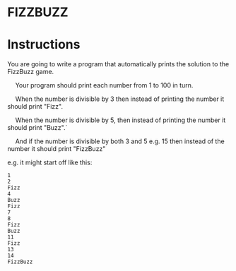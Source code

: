 # FIZZBUZZ

# Instructions

You are going to write a program that automatically prints the solution to the FizzBuzz game.

&emsp; Your program should print each number from 1 to 100 in turn.

&emsp; When the number is divisible by 3 then instead of printing the number it should print "Fizz".

&emsp; When the number is divisible by 5, then instead of printing the number it should print "Buzz".`

&emsp; And if the number is divisible by both 3 and 5 e.g. 15 then instead of the number it should print "FizzBuzz"

e.g. it might start off like this:

```
1
2
Fizz
4
Buzz
Fizz
7
8
Fizz
Buzz
11
Fizz
13
14
FizzBuzz
```

